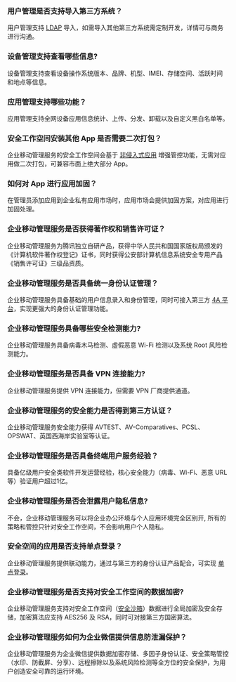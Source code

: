 
### 用户管理是否支持导入第三方系统？
用户管理支持 [LDAP](https://cloud.tencent.com/document/product/1182/40994) 导入，如需导入其他第三方系统需定制开发，详情可与商务进行沟通。

### 设备管理支持查看哪些信息?
设备管理支持查看设备操作系统版本、品牌、机型、IMEI、存储空间、活跃时间和地点等信息。

### 应用管理支持哪些功能？
应用管理支持全网设备应用信息统计、上传、分发、卸载以及自定义黑白名单等。

### 安全工作空间安装其他 App 是否需要二次打包？
企业移动管理服务的安全工作空间会基于 [非侵入式应用](https://cloud.tencent.com/document/product/1182/40994) 增强管控功能，无需对应用做二次打包，可兼容市面上绝大部分 App。
### 如何对 App 进行应用加固？
在管理员添加应用到企业私有应用市场时，应用市场会提供加固方案，对应用进行加固处理。

### 企业移动管理服务是否获得著作权和销售许可证？
企业移动管理服务为腾讯独立自研产品，获得中华人民共和国国家版权局颁发的《计算机软件著作权登记》证书，同时获得公安部计算机信息系统安全专用产品《销售许可证》三级品资质。

### 企业移动管理服务是否具备统一身份认证管理？
企业移动管理服务具备基础的用户信息录入和身份管理，同时可接入第三方 [4A 平台](https://cloud.tencent.com/document/product/1182/40994)，实现更强大的身份认证管理功能。

### 企业移动管理服务具备哪些安全检测能力?
企业移动管理服务具备病毒木马检测、虚假恶意  Wi-Fi 检测以及系统 Root 风险检测能力。

### 企业移动管理服务是否具备 VPN 连接能力?
企业移动管理服务提供 VPN 连接能力，但需要 VPN 厂商提供通道。

### 企业移动管理服务的安全能力是否得到第三方认证？
企业移动管理服务安全能力获得 AVTEST、AV-Comparatives、PCSL、OPSWAT、英国西海岸实验室等认证。

### 企业移动管理服务是否具备终端用户服务经验？
具备亿级用户安全类软件开发运营经验，核心安全能力（病毒、Wi-Fi、恶意 URL 等）验证用户超过1亿。

### 企业移动管理服务是否会泄露用户隐私信息?
不会，企业移动管理服务可以将企业办公环境与个人应用环境完全区别开, 所有的策略和管控只针对安全工作空间，不会影响用户个人隐私。

### 安全空间的应用是否支持单点登录？
企业移动管理服务提供联动能力，通过与第三方的身份认证产品配合，可实现 [单点登录](https://cloud.tencent.com/document/product/1182/40994)。

### 企业移动管理服务是否支持对安全工作空间的数据加密?
企业移动管理服务支持对安全工作空间（[安全沙箱](https://cloud.tencent.com/document/product/1182/40994)）数据进行全局加密及安全存储，加密算法应支持 AES256 及 RSA，同时可对接第三方国密算法。

### 企业移动管理服务如何为企业微信提供信息防泄漏保护？
企业移动管理服务为企业微信提供数据加密存储、多因子身份认证、安全策略管控（水印、防截屏、分享）、远程擦除以及系统风险检测等全方位的安全保护，为用户创造安全可靠的运行环境。
